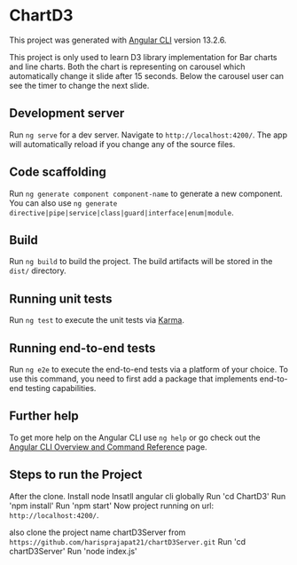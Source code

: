 # ChartD3

This project was generated with [Angular CLI](https://github.com/angular/angular-cli) version 13.2.6.

This project is only used to learn D3 library implementation for Bar charts and line charts. Both the chart is representing on carousel which automatically change it slide after 15 seconds.
Below the carousel user can see the timer to change the next slide.

## Development server

Run `ng serve` for a dev server. Navigate to `http://localhost:4200/`. The app will automatically reload if you change any of the source files.

## Code scaffolding

Run `ng generate component component-name` to generate a new component. You can also use `ng generate directive|pipe|service|class|guard|interface|enum|module`.

## Build

Run `ng build` to build the project. The build artifacts will be stored in the `dist/` directory.

## Running unit tests

Run `ng test` to execute the unit tests via [Karma](https://karma-runner.github.io).

## Running end-to-end tests

Run `ng e2e` to execute the end-to-end tests via a platform of your choice. To use this command, you need to first add a package that implements end-to-end testing capabilities.

## Further help

To get more help on the Angular CLI use `ng help` or go check out the [Angular CLI Overview and Command Reference](https://angular.io/cli) page.


## Steps to run the Project
After the clone.
Install node
Insatll angular cli globally 
Run 'cd ChartD3'
Run 'npm install'
Run 'npm start'
Now project running on url: `http://localhost:4200/`. 

also clone the project name chartD3Server from `https://github.com/harisprajapat21/chartD3Server.git`
Run 'cd chartD3Server'
Run 'node index.js'
